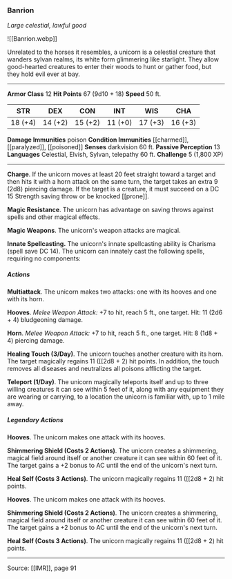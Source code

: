 ### Banrion
_Large celestial, lawful good_

![[Banrion.webp]]

Unrelated to the horses it resembles, a unicorn is a celestial creature that wanders sylvan realms, its white form glimmering like starlight. They allow good-hearted creatures to enter their woods to hunt or gather food, but they hold evil ever at bay.



---

**Armor Class** 12
**Hit Points** 67 (9d10 + 18)
**Speed** 50 ft.

| STR     | DEX     | CON     | INT     | WIS     | CHA     |
|---------|---------|---------|---------|---------|---------|
| 18 (+4) | 14 (+2) | 15 (+2) | 11 (+0) | 17 (+3) | 16 (+3) |

**Damage Immunities** poison
**Condition Immunities** [[charmed]], [[paralyzed]], [[poisoned]]
**Senses** darkvision 60 ft.
**Passive Perception** 13
**Languages** Celestial, Elvish, Sylvan, telepathy 60 ft.
**Challenge** 5 (1,800 XP)

---

**Charge**. If the unicorn moves at least 20 feet straight toward a target and then hits it with a horn attack on the same turn, the target takes an extra 9 (2d8) piercing damage. If the target is a creature, it must succeed on a DC 15 Strength saving throw or be knocked [[prone]].

**Magic Resistance**. The unicorn has advantage on saving throws against spells and other magical effects.

**Magic Weapons**. The unicorn's weapon attacks are magical.

**Innate Spellcasting.** The unicorn's innate spellcasting ability is Charisma (spell save DC 14). The unicorn can innately cast the following spells, requiring no components:

##### Actions
**Multiattack**. The unicorn makes two attacks: one with its hooves and one with its horn.

**Hooves**. _Melee Weapon Attack:_ +7 to hit, reach 5 ft., one target. Hit: 11 (2d6 + 4) bludgeoning damage.

**Horn**. _Melee Weapon Attack:_ +7 to hit, reach 5 ft., one target. Hit: 8 (1d8 + 4) piercing damage.

**Healing Touch (3/Day)**. The unicorn touches another creature with its horn. The target magically regains 11 ([[2d8 + 2) hit points. In addition, the touch removes all diseases and neutralizes all poisons afflicting the target.

**Teleport (1/Day)**. The unicorn magically teleports itself and up to three willing creatures it can see within 5 feet of it, along with any equipment they are wearing or carrying, to a location the unicorn is familiar with, up to 1 mile away.

##### Legendary Actions
**Hooves**. The unicorn makes one attack with its hooves.

**Shimmering Shield (Costs 2 Actions)**. The unicorn creates a shimmering, magical field around itself or another creature it can see within 60 feet of it. The target gains a +2 bonus to AC until the end of the unicorn's next turn.

**Heal Self (Costs 3 Actions)**. The unicorn magically regains 11 ([[2d8 + 2) hit points.

**Hooves**. The unicorn makes one attack with its hooves.

**Shimmering Shield (Costs 2 Actions)**. The unicorn creates a shimmering, magical field around itself or another creature it can see within 60 feet of it. The target gains a +2 bonus to AC until the end of the unicorn's next turn.

**Heal Self (Costs 3 Actions)**. The unicorn magically regains 11 ([[2d8 + 2) hit points.


---

Source: [[IMR]], page 91